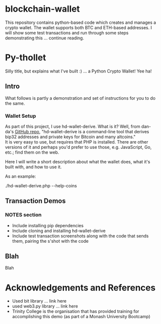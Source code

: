 # blockchain-wallet
This repository contains python-based code which creates and manages a crypto wallet. The wallet supports both BTC and ETH-based addresses.  I will show some test transactions and run through some steps demonstrating this ... continue reading.

# Py-thollet
Silly title, but explains what I've built :) ... a Python Crypto Wallet! Yee ha!

## Intro
What follows is partly a demonstration and set of instructions for you to do the same.

### Wallet Setup
As part of this project, I use hd-wallet-derive.  What is it?  Well, from dan-da's [GitHub repo](https://github.com/dan-da/hd-wallet-derive), "hd-wallet-derive is a command-line tool that derives bip32 addresses and private keys for Bitcoin and many altcoins."  
It is very easy to use, but requires that PHP is installed.  There are other versions of it and perhaps you'd prefer to use those, e.g. JavaScript, Go, etc.; find them on the web.

Here I will write a short description about what the wallet does, what it's built with, and how to use it.

As an example:

./hd-wallet-derive.php --help-coins

## Transaction Demos

### NOTES section

- Include installing pip dependencies
- Include cloning and installing hd-wallet-derive
- Include test transaction screenshots along with the code that sends them, pairing the s'shot with the code


## Blah
Blah

# Acknowledgements and References
- Used bit library ... link here
- used web3.py library ... link here
- Trinity College is the organisation that has provided training for accomplishing this demo (as part of a Monash University Bootcamp)
